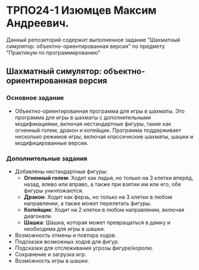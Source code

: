 # ТРПО24-1 Изюмцев Максим Андреевич.
Данный репозиторий содержит выполненное задание "Шахматный симулятор: объектно-ориентированная версия" по предмету "Практикум по программированию"
## Шахматный симулятор: объектно-ориентированная версия
### Основное задание
- Объектно-ориентированная программа для игры в шахматы.
Это программа для игры в шахматы с дополнительными модификациями, включая нестандартные фигуры, такие как огненный голем, дракон и копейщик. Программа поддерживает несколько режимов игры, включая классические шахматы, шашки и модифицированные версии.

### Дополнительные задания
- Добавлены нестандартные фигуры:
  - **Огненный голем**: Ходит как ладья, но только на 3 клетки вперёд, назад, влево или вправо, а также при взятии им или его, обе фигуры уничтожаются.
  - **Дракон**: Ходит как ферзь, но только на 3 клетки в любом направлении, а также может перелетать фигуры.
  - **Копейщик**: Ходит на 2 клетки в любом направлении, включая диагонали.
  - **Шашка**: Шашка, которая может превращаться в дамку и необходима для игры в шашки.
- Возможность отмены и повтора ходов.
- Подсказки возможных ходов для фигур.
- Подсказки для отслеживания угрозы фигуре/королю.
- Сохранение и загрузка игр.
- Возможность игры в шашки.

